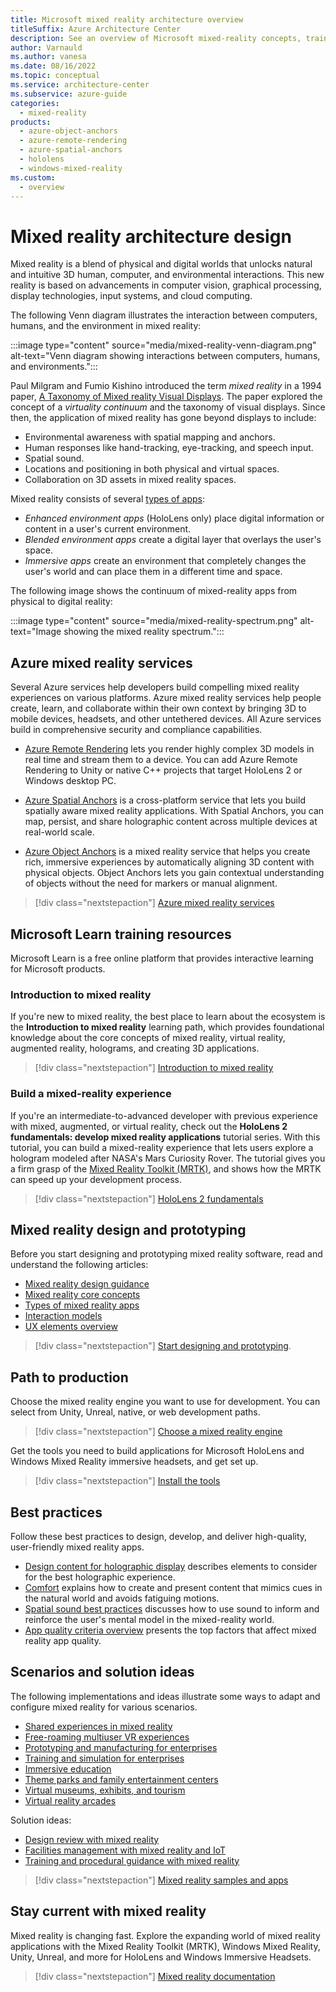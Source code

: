 ```yaml
---
title: Microsoft mixed reality architecture overview
titleSuffix: Azure Architecture Center
description: See an overview of Microsoft mixed-reality concepts, training, best practices, architectures, and Azure services.
author: Varnauld
ms.author: vanesa
ms.date: 08/16/2022
ms.topic: conceptual
ms.service: architecture-center
ms.subservice: azure-guide
categories:
  - mixed-reality
products:
  - azure-object-anchors
  - azure-remote-rendering
  - azure-spatial-anchors
  - hololens
  - windows-mixed-reality
ms.custom:
  - overview
---
```


# Mixed reality architecture design

Mixed reality is a blend of physical and digital worlds that unlocks natural and intuitive 3D human, computer, and environmental interactions. This new reality is based on advancements in computer vision, graphical processing, display technologies, input systems, and cloud computing.

The following Venn diagram illustrates the interaction between computers, humans, and the environment in mixed reality:

:::image type="content" source="media/mixed-reality-venn-diagram.png" alt-text="Venn diagram showing interactions between computers, humans, and environments.":::

Paul Milgram and Fumio Kishino introduced the term *mixed reality* in a 1994 paper, [A Taxonomy of Mixed reality Visual Displays](https://search.ieice.org/bin/summary.php?id=e77-d_12_1321). The paper explored the concept of a *virtuality continuum* and the taxonomy of visual displays. Since then, the application of mixed reality has gone beyond displays to include:

- Environmental awareness with spatial mapping and anchors.
- Human responses like hand-tracking, eye-tracking, and speech input.
- Spatial sound.
- Locations and positioning in both physical and virtual spaces.
- Collaboration on 3D assets in mixed reality spaces.

Mixed reality consists of several [types of apps](/windows/mixed-reality/discover/types-of-mixed-reality-apps?toc=/azure/architecture/toc.json&bc=/azure/architecture/_bread/toc.json):

- *Enhanced environment apps* (HoloLens only) place digital information or content in a user's current environment.
- *Blended environment apps* create a digital layer that overlays the user's space.
- *Immersive apps* create an environment that completely changes the user's world and can place them in a different time and space.

The following image shows the continuum of mixed-reality apps from physical to digital reality:

:::image type="content" source="media/mixed-reality-spectrum.png" alt-text="Image showing the mixed reality spectrum.":::

## Azure mixed reality services

Several Azure services help developers build compelling mixed reality experiences on various platforms. Azure mixed reality services help people create, learn, and collaborate within their own context by bringing 3D to mobile devices, headsets, and other untethered devices. All Azure services build in comprehensive security and compliance capabilities.

- [Azure Remote Rendering](https://azure.microsoft.com/services/remote-rendering) lets you render highly complex 3D models in real time and stream them to a device. You can add Azure Remote Rendering to Unity or native C++ projects that target HoloLens 2 or Windows desktop PC.

- [Azure Spatial Anchors](https://azure.microsoft.com/services/spatial-anchors) is a cross-platform service that lets you build spatially aware mixed reality applications. With Spatial Anchors, you can map, persist, and share holographic content across multiple devices at real-world scale.

- [Azure Object Anchors](https://azure.microsoft.com/services/object-anchors) is a mixed reality service that helps you create rich, immersive experiences by automatically aligning 3D content with physical objects. Object Anchors lets you gain contextual understanding of objects without the need for markers or manual alignment.

> [!div class="nextstepaction"]
> [Azure mixed reality services](/windows/mixed-reality/develop/mixed-reality-cloud-services?toc=/azure/architecture/toc.json&bc=/azure/architecture/_bread/toc.json)

## Microsoft Learn training resources

Microsoft Learn is a free online platform that provides interactive learning for Microsoft products.

### Introduction to mixed reality

If you're new to mixed reality, the best place to learn about the ecosystem is the **Introduction to mixed reality** learning path, which provides foundational knowledge about the core concepts of mixed reality, virtual reality, augmented reality, holograms, and creating 3D applications.

> [!div class="nextstepaction"]
> [Introduction to mixed reality](/training/modules/intro-to-mixed-reality)

### Build a mixed-reality experience

If you're an intermediate-to-advanced developer with previous experience with mixed, augmented, or virtual reality, check out the **HoloLens 2 fundamentals: develop mixed reality applications**  tutorial series. With this tutorial, you can build a mixed-reality experience that lets users explore a hologram modeled after NASA's Mars Curiosity Rover. The tutorial gives you a firm grasp of the [Mixed Reality Toolkit (MRTK)](/windows/mixed-reality/mrtk-unity/mrtk2), and shows how the MRTK can speed up your development process.

> [!div class="nextstepaction"]
> [HoloLens 2 fundamentals](/training/paths/beginner-hololens-2-tutorials)

## Mixed reality design and prototyping

Before you start designing and prototyping mixed reality software, read and understand the following articles:

- [Mixed reality design guidance](/windows/mixed-reality/design/about-this-design-guidance?toc=/azure/architecture/toc.json&bc=/azure/architecture/_bread/toc.json)
- [Mixed reality core concepts](/windows/mixed-reality/design/core-concepts-landingpage?toc=/azure/architecture/toc.json&bc=/azure/architecture/_bread/toc.json)
- [Types of mixed reality apps](/windows/mixed-reality/discover/types-of-mixed-reality-apps?toc=/azure/architecture/toc.json&bc=/azure/architecture/_bread/toc.json)
- [Interaction models](/windows/mixed-reality/design/interaction-fundamentals?toc=/azure/architecture/toc.json&bc=/azure/architecture/_bread/toc.json)
- [UX elements overview](/windows/mixed-reality/design/app-patterns-landingpage?toc=/azure/architecture/toc.json&bc=/azure/architecture/_bread/toc.json)

> [!div class="nextstepaction"]
> [Start designing and prototyping](/windows/mixed-reality/design?toc=/azure/architecture/toc.json&bc=/azure/architecture/_bread/toc.json).

## Path to production

Choose the mixed reality engine you want to use for development. You can select from Unity, Unreal, native, or web development paths.

> [!div class="nextstepaction"]
> [Choose a mixed reality engine](/windows/mixed-reality/develop/choosing-an-engine?toc=/azure/architecture/toc.json&bc=/azure/architecture/_bread/toc.json)

Get the tools you need to build applications for Microsoft HoloLens and Windows Mixed Reality immersive headsets, and get set up.

> [!div class="nextstepaction"]
> [Install the tools](/windows/mixed-reality/develop/install-the-tools?toc=/azure/architecture/toc.json&bc=/azure/architecture/_bread/toc.json)

## Best practices

Follow these best practices to design, develop, and deliver high-quality, user-friendly mixed reality apps.

- [Design content for holographic display](/windows/mixed-reality/design/designing-content-for-holographic-display?toc=/azure/architecture/toc.json&bc=/azure/architecture/_bread/toc.json) describes elements to consider for the best holographic experience.
- [Comfort](/windows/mixed-reality/design/comfort?toc=/azure/architecture/toc.json&bc=/azure/architecture/_bread/toc.json) explains how to create and present content that mimics cues in the natural world and avoids fatiguing motions.
- [Spatial sound best practices](/windows/mixed-reality/design/spatial-sound-design?toc=/azure/architecture/toc.json&bc=/azure/architecture/_bread/toc.json) discusses how to use sound to inform and reinforce the user's mental model in the mixed-reality world.
- [App quality criteria overview](/windows/mixed-reality/develop/advanced-concepts/app-quality-criteria-overview?toc=/azure/architecture/toc.json&bc=/azure/architecture/_bread/toc.json) presents the top factors that affect mixed reality app quality.

## Scenarios and solution ideas

The following implementations and ideas illustrate some ways to adapt and configure mixed reality for various scenarios.

- [Shared experiences in mixed reality](/windows/mixed-reality/design/shared-experiences-in-mixed-reality?toc=/azure/architecture/toc.json&bc=/azure/architecture/_bread/toc.json)
- [Free-roaming multiuser VR experiences](/windows/mixed-reality/enthusiast-guide/free-roam-vr-multiuser-experiences?toc=/azure/architecture/toc.json&bc=/azure/architecture/_bread/toc.json)
- [Prototyping and manufacturing for enterprises](/windows/mixed-reality/enthusiast-guide/prototyping-manufacturing?toc=/azure/architecture/toc.json&bc=/azure/architecture/_bread/toc.json)
- [Training and simulation for enterprises](/windows/mixed-reality/enthusiast-guide/training-simulation?toc=/azure/architecture/toc.json&bc=/azure/architecture/_bread/toc.json)
- [Immersive education](/windows/mixed-reality/enthusiast-guide/immersive-education?toc=/azure/architecture/toc.json&bc=/azure/architecture/_bread/toc.json)
- [Theme parks and family entertainment centers](/windows/mixed-reality/enthusiast-guide/theme-parks-family-entertainment?toc=/azure/architecture/toc.json&bc=/azure/architecture/_bread/toc.json)
- [Virtual museums, exhibits, and tourism](/windows/mixed-reality/enthusiast-guide/virtual-museums?toc=/azure/architecture/toc.json&bc=/azure/architecture/_bread/toc.json)
- [Virtual reality arcades](/windows/mixed-reality/enthusiast-guide/virtual-reality-arcades?toc=/azure/architecture/toc.json&bc=/azure/architecture/_bread/toc.json)

Solution ideas:

- [Design review with mixed reality](../../solution-ideas/articles/collaborative-design-review-powered-by-mixed-reality.yml)
- [Facilities management with mixed reality and IoT](../../solution-ideas/articles/facilities-management-powered-by-mixed-reality-and-iot.yml)
- [Training and procedural guidance with mixed reality](../../solution-ideas/articles/training-and-procedural-guidance-powered-by-mixed-reality.yml)

> [!div class="nextstepaction"]
> [Mixed reality samples and apps](/windows/mixed-reality/develop/features-and-samples?toc=/azure/architecture/toc.json&bc=/azure/architecture/_bread/toc.json)

## Stay current with mixed reality

Mixed reality is changing fast. Explore the expanding world of mixed reality applications with the Mixed Reality Toolkit (MRTK), Windows Mixed Reality, Unity, Unreal, and more for HoloLens and Windows Immersive Headsets.

> [!div class="nextstepaction"]
> [Mixed reality documentation](/windows/mixed-reality)